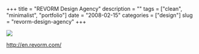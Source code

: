 +++
title = "REVORM Design Agency"
description = ""
tags = ["clean", "minimalist", "portfolio"]
date = "2008-02-15"
categories = ["design"]
slug = "revorm-design-agency"
+++


 

  <div id="screens-thumbs" class="clearfix">
    <div class="txt-center" id="design-submission"><a href="http://en.revorm.com/"><img id='bluga-thumbnail-936' class='bluga-thumbnail large' src='//konigi.com/media/bluga/
wt47f279e21ae86_0.jpg'/></a></div>  
  </div>   
<p><a href="http://en.revorm.com/">http://en.revorm.com/</a></p>




